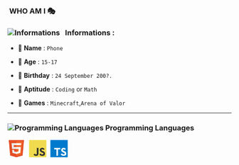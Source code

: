 ### &nbsp;**WHO AM I 🎭**

### <img src="https://cdn.discordapp.com/emojis/886614011028832327.gif?size=28&quality=lossless" title="Informations" alt="Informations" width="35" height="35"/>&nbsp; &nbsp;Informations :

- 🍎 **Name** : `Phone`

- 🍊 **Age** : `15-17`

- 🍋 **Birthday** : `24 September 200?.`

- 🍐 **Aptitude** : `Coding` or `Math`

- 🍇 **Games** : `Minecraft`,`Arena of Valor`

---

### <img src="https://cdn.discordapp.com/emojis/886614002199838721.gif?size=28&quality=lossless" title="Programming Languages" alt="Programming Languages" width="28" height="15"/> **Programming Languages**

<p>
<img src="https://github.com/devicons/devicon/blob/master/icons/html5/html5-original.svg" title="HTML5" alt="HTML5" width="40" height="40"/>&nbsp;
<img src="https://github.com/devicons/devicon/blob/master/icons/javascript/javascript-original.svg" title="JavaScript" alt="JavaScript" width="40" height="40"/>&nbsp;
<img src="https://github.com/devicons/devicon/blob/master/icons/typescript/typescript-original.svg" title="TypeScript" alt="TypeScript" width="40" height="40"/>&nbsp;
</p>

